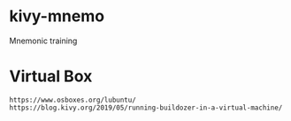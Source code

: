 # kivy-mnemo
Mnemonic training

# Virtual Box
    https://www.osboxes.org/lubuntu/
    https://blog.kivy.org/2019/05/running-buildozer-in-a-virtual-machine/
    
